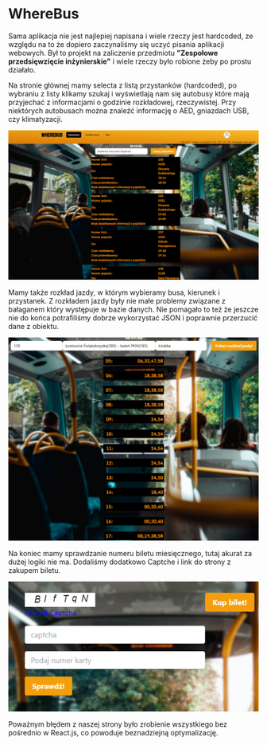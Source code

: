 # WhereBus

Sama aplikacja nie jest najlepiej napisana i wiele rzeczy jest hardcoded, ze względu na to że dopiero zaczynaliśmy się uczyć pisania aplikacji webowych.
Był to projekt na zaliczenie przedmiotu **"Zespołowe przedsięwzięcie inżynierskie"** i wiele rzeczy było robione żeby po prostu działało.

Na stronie głównej mamy selecta z listą przystanków (hardcoded), po wybraniu z listy klikamy szukaj i wyświetlają nam się autobusy które mają przyjechać
z informacjami o godzinie rozkładowej, rzeczywistej. Przy niektórych autobusach można znaleźć informację o AED, gniazdach USB, czy klimatyzacji.

![](screens/1.png)

Mamy także rozkład jazdy, w którym wybieramy busa, kierunek i przystanek. Z rozkładem jazdy były nie małe problemy związane z bałaganem który występuje w bazie danych.
Nie pomagało to też że jeszcze nie do końca potrafiliśmy dobrze wykorzystać JSON i poprawnie przerzucić dane z obiektu.

![](screens/2.png)

Na koniec mamy sprawdzanie numeru biletu miesięcznego, tutaj akurat za dużej logiki nie ma. Dodaliśmy dodatkowo Captche i link do strony z zakupem biletu.

![](screens/3.png)

Poważnym błędem z naszej strony było zrobienie wszystkiego bez pośrednio w React.js, co powoduje beznadziejną optymalizację.
